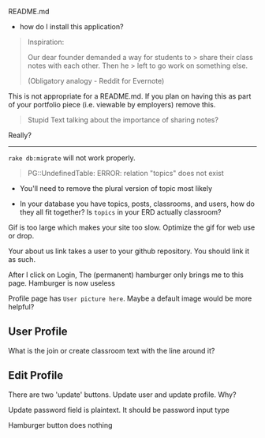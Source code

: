 README.md

- how do I install this application?

>Inspiration:
>
> Our dear founder demanded a way for students to > share their class notes with each other. Then he > left to go work on something else.
>
> (Obligatory analogy - Reddit for Evernote)

This is not appropriate for a README.md. If you plan on having this as part of your portfolio piece (i.e. viewable by employers) remove this.

> Stupid Text talking about the importance of sharing notes?

Really?


<hr>

` rake db:migrate ` will not work properly.  

> PG::UndefinedTable: ERROR:  relation "topics" does not exist

- You'll need to remove the plural version of topic most likely

- In your database you have topics, posts, classrooms, and users, how do they all fit together? Is `topics` in your ERD actually classroom?


Gif is too large which makes your site too slow.  Optimize the gif for web use or drop.

Your about us link takes a user to your github repository. You should link it as such.  

After I click on Login, The (permanent) hamburger only  brings me to this page.  Hamburger is now useless

Profile page has `User picture here`. Maybe a default image would be more helpful?

## User Profile

What is the join or create classroom text with the line around it?


## Edit Profile
There are two 'update' buttons. Update user and update profile. Why?  

Update password field is plaintext. It should be password input type

Hamburger button does nothing
